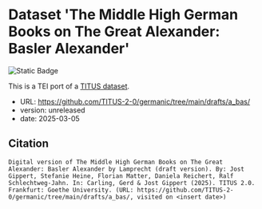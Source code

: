 # Dataset 'The Middle High German Books on The Great Alexander: Basler Alexander'

![Static Badge](https://img.shields.io/badge/TEI_validation-passing-green)

This is a TEI port of a [TITUS dataset](http://titus.uni-frankfurt.de/texte/etcs/germ/mhd/a_basler/a_bas.htm).

* URL: https://github.com/TITUS-2-0/germanic/tree/main/drafts/a_bas/
* version: unreleased
* date: 2025-03-05

## Citation
```
Digital version of The Middle High German Books on The Great Alexander: Basler Alexander by Lamprecht (draft version). By: Jost Gippert, Stefanie Heine, Florian Matter, Daniela Reichert, Ralf Schlechtweg-Jahn. In: Carling, Gerd & Jost Gippert (2025). TITUS 2.0. Frankfurt: Goethe University. (URL: https://github.com/TITUS-2-0/germanic/tree/main/drafts/a_bas/, visited on <insert date>)
```
